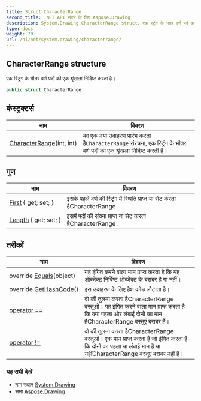 ```yaml
---
title: Struct CharacterRange
second_title: .NET API संदर्भ के लिए Aspose.Drawing
description: System.Drawing.CharacterRange struct. एक स्ट्रंग के भतर वर्ण पदं क एक श्रृंखल नर्दष्ट करत है
type: docs
weight: 70
url: /hi/net/system.drawing/characterrange/
---
```

## CharacterRange structure

एक स्ट्रिंग के भीतर वर्ण पदों की एक श्रृंखला निर्दिष्ट करता है।

```csharp
public struct CharacterRange
```

## कंस्ट्रक्टर्स

| नाम | विवरण |
| --- | --- |
| [CharacterRange](characterrange/)(int, int) | का एक नया उदाहरण प्रारंभ करता है`CharacterRange` संरचना, एक स्ट्रिंग के भीतर वर्ण पदों की एक श्रृंखला निर्दिष्ट करती है। |

## गुण

| नाम | विवरण |
| --- | --- |
| [First](../../system.drawing/characterrange/first/) { get; set; } | इसके पहले वर्ण की स्ट्रिंग में स्थिति प्राप्त या सेट करता हैCharacterRange . |
| [Length](../../system.drawing/characterrange/length/) { get; set; } | इसमें पदों की संख्या प्राप्त या सेट करता हैCharacterRange . |

## तरीकों

| नाम | विवरण |
| --- | --- |
| override [Equals](../../system.drawing/characterrange/equals/)(object) | यह इंगित करने वाला मान प्राप्त करता है कि यह ऑब्जेक्ट निर्दिष्ट ऑब्जेक्ट के बराबर है या नहीं। |
| override [GetHashCode](../../system.drawing/characterrange/gethashcode/)() | इस उदाहरण के लिए हैश कोड लौटाता है। |
| [operator ==](../../system.drawing/characterrange/op_equality/) | दो की तुलना करता हैCharacterRange वस्तुओं। यह इंगित करने वाला मान प्राप्त करता है कि क्या पहला और लंबाई दोनों का मान हैCharacterRange वस्तुएं बराबर हैं। |
| [operator !=](../../system.drawing/characterrange/op_inequality/) | दो की तुलना करता हैCharacterRange वस्तुओं। एक मान प्राप्त करता है जो इंगित करता है कि दोनों का पहला या लंबाई मान है या नहींCharacterRange वस्तुएं बराबर नहीं हैं। |

### यह सभी देखें

* नाम स्थान [System.Drawing](../../system.drawing/)
* सभा [Aspose.Drawing](../../)



